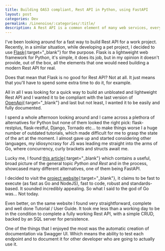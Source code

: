 ```yaml
---
title: Building OAS3 compliant, Rest API in Python, using FastAPI
layout: post
categories: Dev
permalink: /Linenoise/:categories/:title/
description: A Rest API is a common element of many web services, every programming language and every framework has its own solution to develop a Rest API, I was looking for a fast way to build a lightweight yet OAS compliant API in Python and so I found... FastAPI.
---
```


I've been looking around for a fast way to build Rest API for a work project. Recently, in a similar situation, while developing a pet project, I decided to use [Flask](https://flask.palletsprojects.com/en/2.0.x/){:target="_blank"} for the purpose. Flask is a lightweight web framework for Python, it's simple, it does its job, but in my opinion it doesn't provide, out of the box, all the elements that one would need building a modern Rest API for real. 

Does that mean that Flask is no good for Rest API? Not at all. It just means that you'll have to spend some extra time to do it, for example.

All in all I was looking for a quick way to build an unbloated and lightweight Rest API and I wanted it to be compliant with the last version of [OpenApi](https://spec.openapis.org/oas/v3.1.0){:target="_blank"} and last but not least, I wanted it to be easily and fully documented.

I spend a whole afternoon looking around and I came across a plethora of alternatives for Python but none of them looked the right pick: flask-restplus, flask-restful, Django, Tornado etc... to make things worse I a huge number of outdated tutorials, which made difficult for me to grasp the state of the art at the moment. I almost gave up and started considering other languages, my idiosyncrasy for JS was leading me straight into the arms of Go, where concurrency, curly brackets and structs await me.

Lucky me, I found [this article](https://rapidapi.com/blog/best-python-api-frameworks/){:target="_blank"} which contains a useful, broad picture of the general topic *Python and Rest*  and in the process, showcased many different alternatives, one of them being FastAPI. 

I decided to visit the [project website](https://fastapi.tiangolo.com/){:target="_blank"}, it claims to be fast to execute (as fast as Go and NodeJS), fast to code, robust and standards-based. It sounded incredibly appealing. So what I said to the god of Go was... Not today.

Even better, on the same website I found very straightforward, complete and well done Tutorial / User Guide. It took me less than a working day to be in the condition to complete a fully working Rest API, with a simple CRUD, backed by an SQL server for persistence.

One of the things that I enjoyed the most was the automatic creation of documentation via Swagger UI. Which means the ability to test each endpoint and to document it for other developer who are going to actually use it. 



